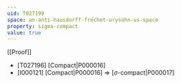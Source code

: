 ```yaml
---
uid: T027199
space: an-anti-hausdorff-fréchet-urysohn-us-space
property: sigma-compact
value: true
---
```

[[Proof]]

* [T027196] [Compact|P000016]
* [I000121] [Compact|P000016] => [$\sigma$-compact|P000017]

